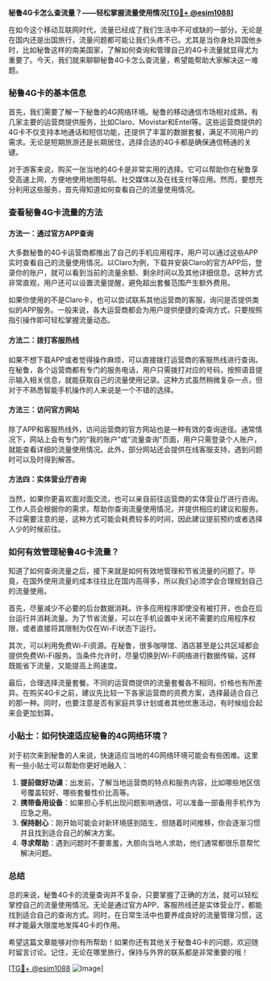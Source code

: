 **秘鲁4G卡怎么查流量？——轻松掌握流量使用情况[[TG💪+ @esim1088](https://t.me/s/esim1088)]**

在如今这个移动互联网时代，流量已经成了我们生活中不可或缺的一部分。无论是在国内还是出国旅行，流量问题都可能让我们头疼不已。尤其是当你身处异国他乡时，比如秘鲁这样的南美国家，了解如何查询和管理自己的4G卡流量就显得尤为重要了。今天，我们就来聊聊秘鲁4G卡怎么查流量，希望能帮助大家解决这一难题。

### 秘鲁4G卡的基本信息

首先，我们需要了解一下秘鲁的4G网络环境。秘鲁的移动通信市场相对成熟，有几家主要的运营商提供服务，比如Claro、Movistar和Entel等。这些运营商提供的4G卡不仅支持本地通话和短信功能，还提供了丰富的数据套餐，满足不同用户的需求。无论是短期旅游还是长期居住，选择合适的4G卡都是确保通信畅通的关键。

对于游客来说，购买一张当地的4G卡是非常实用的选择。它可以帮助你在秘鲁享受高速上网，方便地使用地图导航、社交媒体以及在线支付等应用。然而，要想充分利用这些服务，首先得知道如何查看自己的流量使用情况。

### 查看秘鲁4G卡流量的方法

#### 方法一：通过官方APP查询

大多数秘鲁的4G卡运营商都推出了自己的手机应用程序，用户可以通过这些APP实时查看自己的流量使用情况。以Claro为例，下载并安装Claro的官方APP后，登录你的账户，就可以看到当前的流量余额、剩余时间以及其他详细信息。这种方式非常直观，用户还可以设置流量提醒，避免超出套餐范围产生额外费用。

如果你使用的不是Claro卡，也可以尝试联系其他运营商的客服，询问是否提供类似的APP服务。一般来说，各大运营商都会为用户提供便捷的查询方式，只要按照指引操作即可轻松掌握流量动态。

#### 方法二：拨打客服热线

如果不想下载APP或者觉得操作麻烦，可以直接拨打运营商的客服热线进行查询。在秘鲁，各个运营商都有专门的服务电话，用户只需拨打对应的号码，按照语音提示输入相关信息，就能获取自己的流量使用记录。这种方式虽然稍微复杂一点，但对于不熟悉智能手机操作的人来说是一个不错的选择。

#### 方法三：访问官方网站

除了APP和客服热线外，访问运营商的官方网站也是一种有效的查询途径。通常情况下，网站上会有专门的“我的账户”或“流量查询”页面，用户只需登录个人账户，就能查看详细的流量使用情况。此外，部分网站还会提供在线客服支持，遇到问题时可以及时得到解答。

#### 方法四：实体营业厅咨询

当然，如果你更喜欢面对面交流，也可以亲自前往运营商的实体营业厅进行咨询。工作人员会根据你的需求，帮助你查询流量使用情况，并提供相应的建议和服务。不过需要注意的是，这种方式可能会耗费较多的时间，因此建议提前预约或者选择人少的时候前往。

### 如何有效管理秘鲁4G卡流量？

知道了如何查询流量之后，接下来就是如何有效地管理和节省流量的问题了。毕竟，在国外使用流量的成本往往比在国内高得多，所以我们必须学会合理规划自己的流量使用。

首先，尽量减少不必要的后台数据消耗。许多应用程序即使没有被打开，也会在后台运行并消耗流量。为了节省流量，可以在手机设置中关闭不需要的应用程序权限，或者直接将其限制为仅在Wi-Fi状态下运行。

其次，可以利用免费Wi-Fi资源。在秘鲁，很多咖啡馆、酒店甚至是公共区域都会提供免费Wi-Fi服务。当条件允许时，尽量切换到Wi-Fi网络进行数据传输，这样既能省下流量，又能提高上网速度。

最后，合理选择流量套餐。不同的运营商提供的流量套餐各不相同，价格也有所差异。在购买4G卡之前，建议先比较一下各家运营商的资费方案，选择最适合自己的那一种。同时，也要注意是否有家庭共享计划或者其他优惠活动，有时候组合起来会更加划算。

### 小贴士：如何快速适应秘鲁的4G网络环境？

对于初次来到秘鲁的人来说，快速适应当地的4G网络环境可能会有些困难。这里有一些小贴士可以帮助你更好地融入：

1. **提前做好功课**：出发前，了解当地运营商的特点和服务内容，比如哪些地区信号覆盖较好、哪些套餐性价比高等。
2. **携带备用设备**：如果担心手机出现问题影响通信，可以准备一部备用手机作为应急之用。
3. **保持耐心**：刚开始可能会对新环境感到陌生，但随着时间推移，你会逐渐习惯并且找到适合自己的解决方案。
4. **寻求帮助**：遇到问题时不要害羞，大胆向当地人求助，他们通常都很乐意帮忙解决问题。

### 总结

总的来说，秘鲁4G卡的流量查询并不复杂，只要掌握了正确的方法，就可以轻松掌控自己的流量使用情况。无论是通过官方APP、客服热线还是实体营业厅，都能找到适合自己的查询方式。同时，在日常生活中也要养成良好的流量管理习惯，这样才能最大限度地发挥4G卡的作用。

希望这篇文章能够对你有所帮助！如果你还有其他关于秘鲁4G卡的问题，欢迎随时留言讨论。记住，无论在哪里旅行，保持与外界的联系都是非常重要的哦！

[[TG💪+ @esim1088](https://t.me/s/esim1088) ![Image](https://i.postimg.cc/4NQfJmqS/Snipaste-2025-05-13-00-14-12.png)]